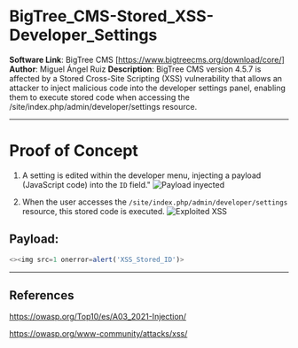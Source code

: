 # BigTree_CMS-Stored_XSS-Developer_Settings
**Software Link**: BigTree CMS [https://www.bigtreecms.org/download/core/]
**Author**: Miguel Ángel Ruiz
**Description**: BigTree CMS version 4.5.7 is affected by a Stored Cross-Site Scripting (XSS) vulnerability that allows an attacker to inject malicious code into the developer settings panel, enabling them to execute stored code when accessing the /site/index.php/admin/developer/settings resource.

---
# Proof of Concept

1. A setting is edited within the developer menu, injecting a payload (JavaScript code) into the `ID` field."
![Payload inyected](https://github.com/Ciber-Mike/BigTree_CMS-Stored_XSS-Developer_Settings/assets/146454370/bf0b04b7-3ccd-4969-9b4f-34d8a5792998)


2. When the user accesses the `/site/index.php/admin/developer/settings` resource, this stored code is executed.
![Exploited XSS](https://github.com/Ciber-Mike/BigTree_CMS-Stored_XSS-Developer_Settings/assets/146454370/1528f833-94ab-41c7-a18f-a99758dedaa9)

## Payload:
```js
<><img src=1 onerror=alert('XSS_Stored_ID')>
```

---
## References
https://owasp.org/Top10/es/A03_2021-Injection/

https://owasp.org/www-community/attacks/xss/
